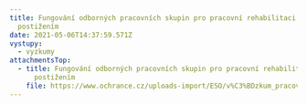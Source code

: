```yaml
---
title: Fungování odborných pracovních skupin pro pracovní rehabilitaci lidí s
  postižením
date: 2021-05-06T14:37:59.571Z
vystupy:
  - vyzkumy
attachmentsTop:
  - title: Fungování odborných pracovních skupin pro pracovní rehabilitaci lidí s
      postižením
    file: https://www.ochrance.cz/uploads-import/ESO/v%C3%BDzkum_pracovn%C3%AD_rehabilitace%20final%20(1).pdf
---
```

